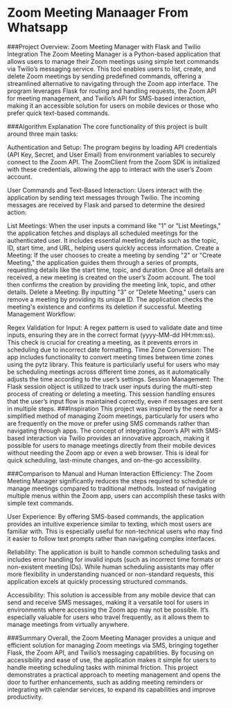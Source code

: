 # Zoom Meeting Manaager From Whatsapp
###Project Overview: Zoom Meeting Manager with Flask and Twilio Integration
The Zoom Meeting Manager is a Python-based application that allows users to manage their Zoom meetings using simple text commands via Twilio’s messaging service. This tool enables users to list, create, and delete Zoom meetings by sending predefined commands, offering a streamlined alternative to navigating through the Zoom app interface. The program leverages Flask for routing and handling requests, the Zoom API for meeting management, and Twilio’s API for SMS-based interaction, making it an accessible solution for users on mobile devices or those who prefer quick text-based commands.

###Algorithm Explanation
The core functionality of this project is built around three main tasks:

Authentication and Setup: The program begins by loading API credentials (API Key, Secret, and User Email) from environment variables to securely connect to the Zoom API. The ZoomClient from the Zoom SDK is initialized with these credentials, allowing the app to interact with the user’s Zoom account.

User Commands and Text-Based Interaction: Users interact with the application by sending text messages through Twilio. The incoming messages are received by Flask and parsed to determine the desired action:

List Meetings: When the user inputs a command like "1" or "List Meetings," the application fetches and displays all scheduled meetings for the authenticated user. It includes essential meeting details such as the topic, ID, start time, and URL, helping users quickly access information.
Create a Meeting: If the user chooses to create a meeting by sending "2" or "Create Meeting," the application guides them through a series of prompts, requesting details like the start time, topic, and duration. Once all details are received, a new meeting is created on the user’s Zoom account. The tool then confirms the creation by providing the meeting link, topic, and other details.
Delete a Meeting: By inputting "3" or "Delete Meeting," users can remove a meeting by providing its unique ID. The application checks the meeting's existence and confirms its deletion if successful.
Meeting Management Workflow:

Regex Validation for Input: A regex pattern is used to validate date and time inputs, ensuring they are in the correct format (yyyy-MM-dd HH:mm:ss). This check is crucial for creating a meeting, as it prevents errors in scheduling due to incorrect date formatting.
Time Zone Conversion: The app includes functionality to convert meeting times between time zones using the pytz library. This feature is particularly useful for users who may be scheduling meetings across different time zones, as it automatically adjusts the time according to the user’s settings.
Session Management: The Flask session object is utilized to track user inputs during the multi-step process of creating or deleting a meeting. This session handling ensures that the user’s input flow is maintained correctly, even if messages are sent in multiple steps.
###Inspiration
This project was inspired by the need for a simplified method of managing Zoom meetings, particularly for users who are frequently on the move or prefer using SMS commands rather than navigating through apps. The concept of integrating Zoom’s API with SMS-based interaction via Twilio provides an innovative approach, making it possible for users to manage meetings directly from their mobile devices without needing the Zoom app or even a web browser. This is ideal for quick scheduling, last-minute changes, and on-the-go accessibility.

###Comparison to Manual and Human Interaction
Efficiency: The Zoom Meeting Manager significantly reduces the steps required to schedule or manage meetings compared to traditional methods. Instead of navigating multiple menus within the Zoom app, users can accomplish these tasks with simple text commands.

User Experience: By offering SMS-based commands, the application provides an intuitive experience similar to texting, which most users are familiar with. This is especially useful for non-technical users who may find it easier to follow text prompts rather than navigating complex interfaces.

Reliability: The application is built to handle common scheduling tasks and includes error handling for invalid inputs (such as incorrect time formats or non-existent meeting IDs). While human scheduling assistants may offer more flexibility in understanding nuanced or non-standard requests, this application excels at quickly processing structured commands.

Accessibility: This solution is accessible from any mobile device that can send and receive SMS messages, making it a versatile tool for users in environments where accessing the Zoom app may not be possible. It’s especially valuable for users who travel frequently, as it allows them to manage meetings from virtually anywhere.

###Summary
Overall, the Zoom Meeting Manager provides a unique and efficient solution for managing Zoom meetings via SMS, bringing together Flask, the Zoom API, and Twilio’s messaging capabilities. By focusing on accessibility and ease of use, the application makes it simple for users to handle meeting scheduling tasks with minimal friction. This project demonstrates a practical approach to meeting management and opens the door to further enhancements, such as adding meeting reminders or integrating with calendar services, to expand its capabilities and improve productivity.